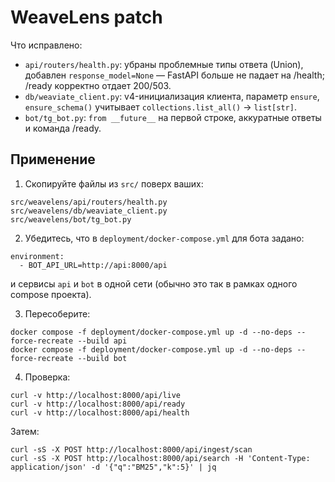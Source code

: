 # WeaveLens patch

Что исправлено:
- `api/routers/health.py`: убраны проблемные типы ответа (Union), добавлен `response_model=None` — FastAPI больше не падает на /health; /ready корректно отдает 200/503.
- `db/weaviate_client.py`: v4-инициализация клиента, параметр `ensure`, `ensure_schema()` учитывает `collections.list_all()` -> `list[str]`.
- `bot/tg_bot.py`: `from __future__` на первой строке, аккуратные ответы и команда /ready.

## Применение

1. Скопируйте файлы из `src/` поверх ваших:
```
src/weavelens/api/routers/health.py
src/weavelens/db/weaviate_client.py
src/weavelens/bot/tg_bot.py
```

2. Убедитесь, что в `deployment/docker-compose.yml` для бота задано:
```
environment:
  - BOT_API_URL=http://api:8000/api
```
и сервисы `api` и `bot` в одной сети (обычно это так в рамках одного compose проекта).

3. Пересоберите:
```
docker compose -f deployment/docker-compose.yml up -d --no-deps --force-recreate --build api
docker compose -f deployment/docker-compose.yml up -d --no-deps --force-recreate --build bot
```

4. Проверка:
```
curl -v http://localhost:8000/api/live
curl -v http://localhost:8000/api/ready
curl -v http://localhost:8000/api/health
```
Затем:
```
curl -sS -X POST http://localhost:8000/api/ingest/scan
curl -sS -X POST http://localhost:8000/api/search -H 'Content-Type: application/json' -d '{"q":"BM25","k":5}' | jq
```
